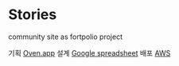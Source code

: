 # Stories
community site as fortpolio project

기획 [Oven.app](https://ovenapp.io/view/pfEde4CZqLTyYAtvHaU2uUBJSFaUWFLe/Jt7nW)
설계 [Google spreadsheet](https://docs.google.com/spreadsheets/d/1wI8qnnWKZpNXlFPDj4vEq7VfF1JYEEn8kfKe4WTPCGA/edit?usp=sharing)
배포 [AWS](http://ec2-15-164-169-78.ap-northeast-2.compute.amazonaws.com:8080/)
